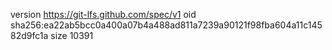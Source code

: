 version https://git-lfs.github.com/spec/v1
oid sha256:ea22ab5bcc0a400a07b4a488ad811a7239a90121f98fba604a11c14582d9fc1a
size 10391

